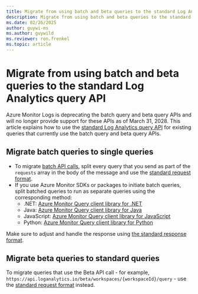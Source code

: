 ```yaml
---
title: Migrate from using batch and beta queries to the standard Log Analytics query API 
description: Migrate from using batch and beta queries to the standard query API.
ms.date: 02/26/2025
author: guywi-ms
ms.author: guywild
ms.reviewer: ron.frenkel
ms.topic: article
---
```


# Migrate from using batch and beta queries to the standard Log Analytics query API

Azure Monitor Logs is deprecating the batch query and beta query APIs and will no longer provide support for these APIs as of March 31, 2028. This article explains how to use the [standard Log Analytics query API](overview.md) for existing queries that currently use the batch query and beta query APIs.


## Migrate batch queries to single queries

- To migrate [batch API calls](batch-queries.md), split every query that you send as part of the `requests` array in the body of the message and use the [standard request format](request-format.md).
- If you use Azure Monitor SDKs or packages to initiate batch queries, split batched queries to run as separate queries using the corresponding method:
  - .NET: [Azure Monitor Query client library for .NET](/dotnet/api/overview/azure/monitor.query-readme)
  - Java: [Azure Monitor Query client library for Java](/java/api/overview/azure/monitor-query-readme)
  - JavaScript: [Azure Monitor Query client library for JavaScript](/javascript/api/overview/azure/monitor-query-readme)
  - Python: [Azure Monitor Query client library for Python](/python/api/overview/azure/monitor-query-readme)

Make sure to adjust and handle the response using [the standard response format](response-format.md).

## Migrate beta queries to standard queries

To migrate queries that use the Beta API call - for example, `https://api.loganalytics.io/beta/workspaces/{workspaceId}/query` - use the [standard request format](request-format.md) instead.
